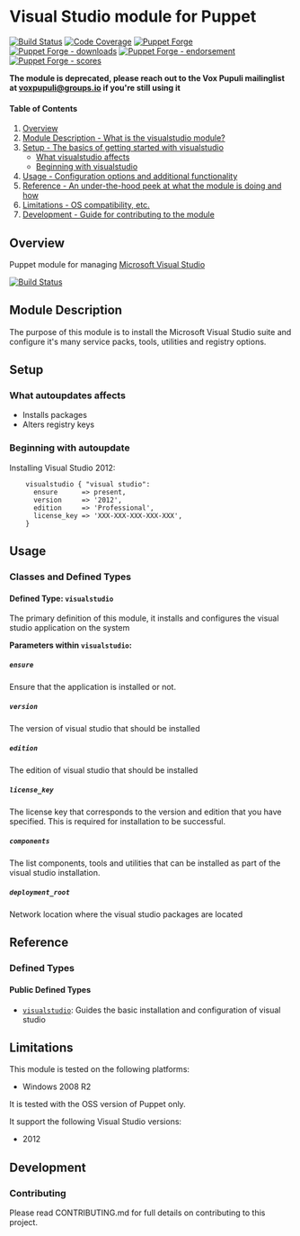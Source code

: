 # Visual Studio module for Puppet

[![Build Status](https://travis-ci.org/voxpupuli/puppet-visualstudio.png?branch=master)](https://travis-ci.org/voxpupuli/puppet-visualstudio)
[![Code Coverage](https://coveralls.io/repos/github/voxpupuli/puppet-visualstudio/badge.svg?branch=master)](https://coveralls.io/github/voxpupuli/puppet-visualstudio)
[![Puppet Forge](https://img.shields.io/puppetforge/v/puppet/visualstudio.svg)](https://forge.puppetlabs.com/puppet/visualstudio)
[![Puppet Forge - downloads](https://img.shields.io/puppetforge/dt/puppet/visualstudio.svg)](https://forge.puppetlabs.com/puppet/visualstudio)
[![Puppet Forge - endorsement](https://img.shields.io/puppetforge/e/puppet/visualstudio.svg)](https://forge.puppetlabs.com/puppet/visualstudio)
[![Puppet Forge - scores](https://img.shields.io/puppetforge/f/puppet/visualstudio.svg)](https://forge.puppetlabs.com/puppet/visualstudio)

**The module is deprecated, please reach out to the Vox Pupuli mailinglist at voxpupuli@groups.io if you're still using it**

#### Table of Contents

1. [Overview](#overview)
1. [Module Description - What is the visualstudio module?](#module-description)
1. [Setup - The basics of getting started with visualstudio](#setup)
    * [What visualstudio affects](#what-visualstudio-affects)
    * [Beginning with visualstudio](#beginning-with-visualstudio)
1. [Usage - Configuration options and additional functionality](#usage)
1. [Reference - An under-the-hood peek at what the module is doing and how](#reference)
1. [Limitations - OS compatibility, etc.](#limitations)
1. [Development - Guide for contributing to the module](#development)

## Overview

Puppet module for managing [Microsoft Visual Studio](http://www.visualstudio.com/)

[![Build Status](https://secure.travis-ci.org/liamjbennett/puppet-visualstudio.png)](http://travis-ci.org/liamjbennett/puppet-visualstudio)

## Module Description

The purpose of this module is to install the Microsoft Visual Studio suite and
configure it's many service packs, tools, utilities and registry options.

## Setup

### What autoupdates affects

* Installs packages
* Alters registry keys

### Beginning with autoupdate

Installing Visual Studio 2012:

```puppet
    visualstudio { "visual studio":
      ensure      => present,
      version     => '2012',
      edition     => 'Professional',
      license_key => 'XXX-XXX-XXX-XXX-XXX',
    }
```

## Usage

### Classes and Defined Types

#### Defined Type: `visualstudio`

The primary definition of this module, it installs and configures the visual
studio application on the system

**Parameters within `visualstudio`:**

##### `ensure`

Ensure that the application is installed or not.

##### `version`

The version of visual studio that should be installed

##### `edition`

The edition of visual studio that should be installed

##### `license_key`

The license key that corresponds to the version and edition that you have
specified. This is required for installation to be successful.

##### `components`

The list components, tools and utilities that can be installed as part of the
visual studio installation.

##### `deployment_root`

Network location where the visual studio packages are located

## Reference

### Defined Types

#### Public Defined Types

* [`visualstudio`](#class_visualstudio): Guides the basic installation and
  configuration of visual studio

## Limitations

This module is tested on the following platforms:

* Windows 2008 R2

It is tested with the OSS version of Puppet only.

It support the following Visual Studio versions:

* 2012

## Development

### Contributing

Please read CONTRIBUTING.md for full details on contributing to this project.
